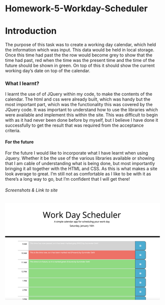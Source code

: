 # Homework-5-Workday-Scheduler

# Introduction
The purpose of this task was to create a working day calendar, which held the information which was input. This data would be held in local storage. Once this time had past the the row would become grey to show that the time had past, red when the time was the present time and the time of the future should be shown in green. On top of this it should show the current working day’s date on top of the calendar. 

### What I learnt?
I learnt the use of of JQuery within my code, to make the contents of the calendar. The html and css were already built, which was handy but the most important part, which was the functionality this was covered by  the JQuery code. It was important to understand how to use the libraries which were available and implement this within the site. This was difficult to begin with as it had never been done before by myself, but I believe I have done it successfully to get the result that was required from the acceptance criteria. 

#### For the future 
For the future I would like to incorporate what I have learnt when using Jquery. Whether it be the use of the various libraries available or showing that I am cable of understanding what is being done, but most importantly bringing it all together with the HTML and CSS. As this is what makes a site look average to great. I’m still not as comfortable as I like to be with it as there’s a long way to go, but I’m confident that I will get there! 

###### Screenshots & Link to site
![Screenshot #1](/Screenshot1.png)